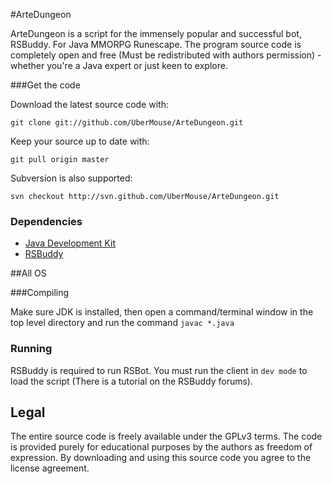 #ArteDungeon

ArteDungeon is a script for the immensely popular and successful bot, RSBuddy. For Java MMORPG Runescape. The program source code is completely open and free (Must be redistributed with authors permission) - whether you're a Java expert or just keen to explore. 

###Get the code

Download the latest source code with:

    git clone git://github.com/UberMouse/ArteDungeon.git
	
Keep your source up to date with:

    git pull origin master

Subversion is also supported:

    svn checkout http://svn.github.com/UberMouse/ArteDungeon.git

### Dependencies

 * [Java Development Kit](http://www.oracle.com/technetwork/java/javase/downloads/)
 * [RSBuddy](http://www.rsbuddy.com)


##All OS

###Compiling

Make sure JDK is installed, then open a command/terminal window in the top level directory and run the command `javac *.java`

### Running

RSBuddy is required to run RSBot. You must run the client in `dev mode` to load the script (There is a tutorial on the RSBuddy forums).

## Legal 

The entire source code is freely available under the GPLv3 terms. The code is provided purely for educational purposes by the authors as freedom of expression. By downloading and using this source code you agree to the license agreement.